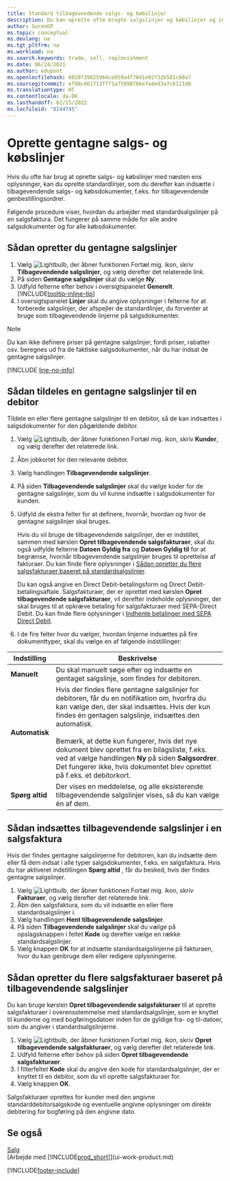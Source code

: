 ```yaml
---
title: Standard tilbagevendende salgs- og købslinjer
description: Du kan oprette ofte brugte salgslinjer og købslinjer og indsætte dem i salgs- og købsdokumenter, som du hurtigt kan udfylde linjerne med standardoplysninger.
author: SorenGP
ms.topic: conceptual
ms.devlang: na
ms.tgt_pltfrm: na
ms.workload: na
ms.search.keywords: trade, sell, replenishment
ms.date: 06/24/2021
ms.author: edupont
ms.openlocfilehash: 6039739825964ce059a4f76d1e92f32b581c60a7
ms.sourcegitcommit: ef80c461713fff1a75998766e7a4ed3a7c6121d0
ms.translationtype: HT
ms.contentlocale: da-DK
ms.lasthandoff: 02/15/2022
ms.locfileid: "8144745"
---
```

# <a name="create-recurring-sales-and-purchase-lines"></a>Oprette gentagne salgs- og købslinjer
Hvis du ofte har brug at oprette salgs- og købslinjer med næsten ens oplysninger, kan du oprette standardlinjer, som du derefter kan indsætte i tilbagevendende salgs- og købsdokumenter, f.eks. for tilbagevendende genbestillingsordrer.  

Følgende procedure viser, hvordan du arbejder med standardsalgslinjer på en salgsfaktura. Det fungerer på samme måde for alle andre salgsdokumenter og for alle købsdokumenter.  

## <a name="to-set-up-recurring-sales-lines"></a>Sådan opretter du gentagne salgslinjer

1. Vælg ![Lightbulb, der åbner funktionen Fortæl mig.](media/ui-search/search_small.png "Fortæl mig, hvad du vil foretage dig") ikon, skriv **Tilbagevendende salgslinjer**, og vælg derefter det relaterede link.  
2. På siden **Gentagne salgslinjer** skal du vælge **Ny**.  
3. Udfyld felterne efter behov i oversigtspanelet **Generelt**. [!INCLUDE[tooltip-inline-tip](includes/tooltip-inline-tip_md.md)]  
4. I oversigtspanelet **Linjer** skal du angive oplysninger i felterne for at forberede salgslinjer, der afspejler de standardlinjer, du forventer at bruge som tilbagevendende linjerne på salgsdokumenter.  

> [!NOTE]
> Du kan ikke definere priser på gentagne salgslinjer, fordi priser, rabatter osv. beregnes ud fra de faktiske salgsdokumenter, når du har indsat de gentagne salgslinjer.

[!INCLUDE [line-no-info](includes/line-no-info.md)]

## <a name="to-assign-recurring-sales-lines-to-a-customer"></a>Sådan tildeles en gentagne salgslinjer til en debitor

Tildele en eller flere gentagne salgslinjer til en debitor, så de kan indsættes i salgsdokumenter for den pågældende debitor.

1. Vælg ![Lightbulb, der åbner funktionen Fortæl mig.](media/ui-search/search_small.png "Fortæl mig, hvad du vil foretage dig") ikon, skriv **Kunder**, og vælg derefter det relaterede link.
2. Åbn jobkortet for den relevante debitor.
3. Vælg handlingen **Tilbagevendende salgslinjer**.
4. På siden **Tilbagevendende salgslinjer** skal du vælge koder for de gentagne salgslinjer, som du vil kunne indsætte i salgsdokumenter for kunden.
5. Udfyld de ekstra felter for at definere, hvornår, hvordan og hvor de gentagne salgslinjer skal bruges.  

    Hvis du vil bruge de tilbagevendende salgslinjer, der er indstillet, sammen med kørslen **Opret tilbagevendende salgsfakturaer**, skal du også udfylde felterne **Datoen Gyldig fra** og **Datoen Gyldig til** for at begrænse, hvornår tilbagevendende salgslinjer bruges til oprettelse af fakturaer. Du kan finde flere oplysninger i [Sådan opretter du flere salgsfakturaer baseret på standardsalgslinjer](sales-how-work-standard-lines.md#to-create-multiple-sales-invoices-based-on-recurring-sales-lines).

    Du kan også angive en Direct Debit-betalingsform og Direct Debit-betalingsaftale. Salgsfakturaer, der er oprettet med kørslen **Opret tilbagevendende salgsfakturaer**, vil derefter indeholde oplysninger, der skal bruges til at opkræve betaling for salgsfakturaer med SEPA-Direct Debit. Du kan finde flere oplysninger i [Indhente betalinger med SEPA Direct Debit](finance-collect-payments-with-sepa-direct-debit.md).

6. I de fire felter hvor du vælger, hvordan linjerne indsættes på fire dokumenttyper, skal du vælge en af følgende indstillinger:

|Indstilling|Beskrivelse|
|------|-----------|
|**Manuelt**|Du skal manuelt søge efter og indsætte en gentaget salgslinje, som findes for debitoren.|
|**Automatisk**|Hvis der findes flere gentagne salgslinjer for debitoren, får du en notifikation om, hvorfra du kan vælge den, der skal indsættes. Hvis der kun findes én gentagen salgslinje, indsættes den automatisk.<br /><br />Bemærk, at dette kun fungerer, hvis det nye dokument blev oprettet fra en bilagsliste, f.eks. ved at vælge handlingen **Ny** på siden **Salgsordrer**. Det fungerer ikke, hvis dokumentet blev oprettet på f.eks. et debitorkort.|
|**Spørg altid**|Der vises en meddelelse, og alle eksisterende tilbagevendende salgslinjer vises, så du kan vælge én af dem.

## <a name="to-insert-recurring-sales-lines-on-a-sales-invoice"></a>Sådan indsættes tilbagevendende salgslinjer i en salgsfaktura

Hvis der findes gentagne salgslinjerne for debitoren, kan du indsætte dem eller få dem indsat i alle typer salgsdokumenter, f.eks. en salgsfaktura. Hvis du har aktiveret indstillingen **Spørg altid** , får du besked, hvis der findes gentagne salgslinjer.

1. Vælg ![Lightbulb, der åbner funktionen Fortæl mig.](media/ui-search/search_small.png "Fortæl mig, hvad du vil foretage dig") ikon, skriv **Fakturaer**, og vælg derefter det relaterede link.
2. Åbn den salgsfaktura, som du vil indsætte en eller flere standardsalgslinjer i.
3. Vælg handlingen **Hent tilbagevendende salgslinjer**.
4. På siden **Tilbagevendende salgslinjer** skal du vælge på opslagsknappen i feltet **Kode** og derefter vælge en række standardsalgslinjer.
5. Vælg knappen **OK** for at indsætte standardsalgslinjerne på fakturaen, hvor du kan genbruge dem eller redigere oplysningerne.

## <a name="to-create-multiple-sales-invoices-based-on-recurring-sales-lines"></a>Sådan opretter du flere salgsfakturaer baseret på tilbagevendende salgslinjer
Du kan bruge kørslen **Opret tilbagevendende salgsfakturaer** til at oprette salgsfakturaer i overensstemmelse med standardsalgslinjer, som er knyttet til kunderne og med bogføringsdatoer inden for de gyldige fra- og til-datoer, som du angiver i standardsalgslinjerne.

1. Vælg ![Lightbulb, der åbner funktionen Fortæl mig.](media/ui-search/search_small.png "Fortæl mig, hvad du vil foretage dig") ikon, skriv **Opret tilbagevendende salgsfakturaer**, og vælg derefter det relaterede link.
2. Udfyld felterne efter behov på siden **Opret tilbagevendende salgsfakturaer**.
3. I filterfeltet **Kode** skal du angive den kode for standardsalgslinjer, der er knyttet til en debitor, som du vil oprette salgsfakturaer for.
4. Vælg knappen **OK**.

Salgsfakturaer oprettes for kunder med den angivne standarddebitorsalgskode og eventuelle angivne oplysninger om direkte debitering for bogføring på den angivne dato.

## <a name="see-also"></a>Se også

[Salg](sales-manage-sales.md)  
[Arbejde med [!INCLUDE[prod_short](includes/prod_short.md)]](ui-work-product.md)  


[!INCLUDE[footer-include](includes/footer-banner.md)]